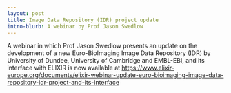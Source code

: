 ```yaml
---
layout: post
title: Image Data Repository (IDR) project update
intro-blurb: A webinar by Prof Jason Swedlow
---
```

A webinar in which Prof Jason Swedlow presents an update on the development of a new Euro-BioImaging Image Data Repository (IDR) by University of Dundee, University of Cambridge and EMBL-EBI, and its interface with ELIXIR is now available at https://www.elixir-europe.org/documents/elixir-webinar-update-euro-bioimaging-image-data-repository-idr-project-and-its-interface
